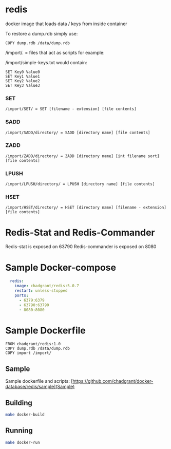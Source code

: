 # redis
docker image that loads data / keys from inside container

To restore a dump.rdb simply use:

```docker
COPY dump.rdb /data/dump.rdb
```

/import/*.* = files that act as scripts for example:

/import/simple-keys.txt would contain:

```
SET Key0 Value0
SET Key1 Value1
SET Key2 Value2
SET Key3 Value3
```

### SET
    /import/SET/ = SET [filename - extension] [file contents]
### SADD
    /import/SADD/directory/ = SADD [directory name] [file contents]
### ZADD
    /import/ZADD/directory/ = ZADD [directory name] [int filename sort] [file contents]
### LPUSH
    /import/LPUSH/directory/ = LPUSH [directory name] [file contents]
### HSET 
    /import/HSET/directory/ = HSET [directory name] [filename - extension] [file contents]


# Redis-Stat and Redis-Commander

Redis-stat is exposed on 63790
Redis-commander is exposed on 8080

# Sample Docker-compose

```yaml
  redis:
    image: chadgrant/redis:5.0.7
    restart: unless-stopped
    ports: 
      - 6379:6379
      - 63790:63790
      - 8080:8080
```

# Sample Dockerfile

```docker
FROM chadgrant/redis:1.0
COPY dump.rdb /data/dump.rdb
COPY import /import/
```

## Sample

Sample dockerfile and scripts: [https://github.com/chadgrant/docker-database/redis/sample](Sample)

## Building 
```bash
make docker-build
```

## Running
```bash
make docker-run
```